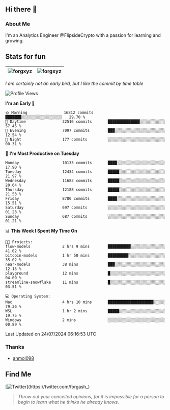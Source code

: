 ## Hi there 👋

### About Me

I'm an Analytics Engineer @FlipsideCrypto with a passion for learning and growing.
  
## Stats for fun

| <img align="center" src="https://github-readme-streak-stats.herokuapp.com/?user=forgxyz&theme=tokyonight" alt="forgxyz" /> | <img align="center" src="https://github-readme-stats.vercel.app/api?username=forgxyz&theme=tokyonight&show_icons=true" alt="forgxyz" /> |
| ------------- |------------- |

*I am certainly not an early bird, but I like the commit by time table*  

<!--START_SECTION:waka-->
![Profile Views](http://img.shields.io/badge/Profile%20Views-0-blue)

**I'm an Early 🐤** 

```text
🌞 Morning                16812 commits       ███████░░░░░░░░░░░░░░░░░░   29.70 % 
🌆 Daytime                32516 commits       ██████████████░░░░░░░░░░░   57.45 % 
🌃 Evening                7097 commits        ███░░░░░░░░░░░░░░░░░░░░░░   12.54 % 
🌙 Night                  177 commits         ░░░░░░░░░░░░░░░░░░░░░░░░░   00.31 % 
```
📅 **I'm Most Productive on Tuesday** 

```text
Monday                   10133 commits       ████░░░░░░░░░░░░░░░░░░░░░   17.90 % 
Tuesday                  12434 commits       █████░░░░░░░░░░░░░░░░░░░░   21.97 % 
Wednesday                11683 commits       █████░░░░░░░░░░░░░░░░░░░░   20.64 % 
Thursday                 12188 commits       █████░░░░░░░░░░░░░░░░░░░░   21.53 % 
Friday                   8780 commits        ████░░░░░░░░░░░░░░░░░░░░░   15.51 % 
Saturday                 697 commits         ░░░░░░░░░░░░░░░░░░░░░░░░░   01.23 % 
Sunday                   687 commits         ░░░░░░░░░░░░░░░░░░░░░░░░░   01.21 % 
```


📊 **This Week I Spent My Time On** 

```text
🐱‍💻 Projects: 
flow-models              2 hrs 9 mins        ██████████░░░░░░░░░░░░░░░   41.02 % 
bitcoin-models           1 hr 50 mins        █████████░░░░░░░░░░░░░░░░   35.02 % 
near-models              38 mins             ███░░░░░░░░░░░░░░░░░░░░░░   12.15 % 
playground               12 mins             █░░░░░░░░░░░░░░░░░░░░░░░░   04.09 % 
streamline-snowflake     11 mins             █░░░░░░░░░░░░░░░░░░░░░░░░   03.51 % 

💻 Operating System: 
Mac                      4 hrs 10 mins       ████████████████████░░░░░   79.36 % 
WSL                      1 hr 2 mins         █████░░░░░░░░░░░░░░░░░░░░   19.75 % 
Windows                  2 mins              ░░░░░░░░░░░░░░░░░░░░░░░░░   00.89 % 
```


 Last Updated on 24/07/2024 06:16:53 UTC
<!--END_SECTION:waka-->

### Thanks
 - [anmol098](https://github.com/anmol098/waka-readme-stats/)
  
## Find Me
[![Twitter](https://img.shields.io/twitter/url/https/twitter.com/forgash_.svg?style=social&label=Follow%20%40forgash_)](https://twitter.com/forgash_)


> *Throw out your conceited opinions, for it is impossible for a person to begin to learn what he thinks he already knows.* 
